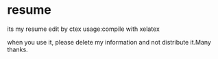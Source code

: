 resume
======

its my resume edit by ctex
usage:compile with xelatex

when you use it, please delete my information and not distribute it.Many thanks.

